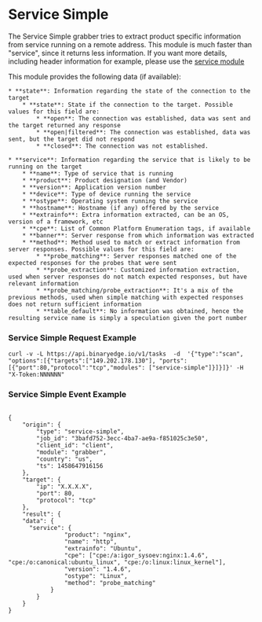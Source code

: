 # Service Simple

The Service Simple grabber tries to extract product specific information from service running on a remote address. This module is much faster than "service", since it returns less information. If you want more details, including header information for example, please use the [service module](https://github.com/binaryedge/api-publicdoc/blob/master/modules/service.md "service")

This module provides the following data (if available):

    * **state**: Information regarding the state of the connection to the target
        * **state**: State if the connection to the target. Possible values for this field are:
            * **open**: The connection was established, data was sent and the target returned any response
            * **open|filtered**: The connection was established, data was sent, but the target did not respond
            * **closed**: The connection was not established.

    * **service**: Information regarding the service that is likely to be running on the target
        * **name**: Type of service that is running
        * **product**: Product designation (and Vendor)
        * **version**: Application version number
        * **device**: Type of device running the service
        * **ostype**: Operating system running the service
        * **hostname**: Hostname (if any) offered by the service
        * **extrainfo**: Extra information extracted, can be an OS, version of a framework, etc
        * **cpe**: List of Common Platform Enumeration tags, if available
        * **banner**: Server response from which information was extracted
        * **method**: Method used to match or extract information from server responses. Possible values for this field are:
        	* **probe_matching**: Server responses matched one of the expected responses for the probes that were sent
        	* **probe_extraction**: Customized information extraction, used when server responses do not match expected responses, but have relevant information
        	* **probe_matching/probe_extraction**: It's a mix of the previous methods, used when simple matching with expected responses does not return sufficient information
        	* **table_default**: No information was obtained, hence the resulting service name is simply a speculation given the port number


### Service Simple Request Example

  ```
curl -v -L https://api.binaryedge.io/v1/tasks  -d  '{"type":"scan", "options":[{"targets":["149.202.178.130"], "ports":[{"port":80,"protocol":"tcp","modules": ["service-simple"]}]}]}' -H "X-Token:NNNNNN"
  ```

### Service Simple Event Example
```

{
	"origin": {
		"type": "service-simple",
		"job_id": "3bafd752-3ecc-4ba7-ae9a-f851025c3e50",
		"client_id": "client",
		"module": "grabber",
		"country": "us",
		"ts": 1458647916156
	},
	"target": {
		"ip": "X.X.X.X",
		"port": 80,
		"protocol": "tcp"
	},
	"result": {
    "data": {
      "service": {
				"product": "nginx",
				"name": "http",
				"extrainfo": "Ubuntu",
				"cpe": ["cpe:/a:igor_sysoev:nginx:1.4.6", "cpe:/o:canonical:ubuntu_linux", "cpe:/o:linux:linux_kernel"],
				"version": "1.4.6",
				"ostype": "Linux",
				"method": "probe_matching"
			}
		}
	}
}
```
